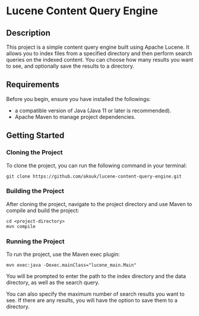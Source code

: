 # Lucene Content Query Engine
## Description

This project is a simple content query engine built using Apache Lucene. It allows you to index files from a specified directory and then perform search queries on the indexed content. You can choose how many results you want to see, and optionally save the results to a directory.
## Requirements

Before you begin, ensure you have installed the followings:

- a compatible version of Java (Java 11 or later is recommended).
- Apache Maven to manage project dependencies.

## Getting Started
### Cloning the Project

To clone the project, you can run the following command in your terminal:
```
git clone https://github.com/akouk/lucene-content-query-engine.git
```
### Building the Project

After cloning the project, navigate to the project directory and use Maven to compile and build the project:
```
cd <project-directory>
mvn compile
```

### Running the Project

To run the project, use the Maven exec plugin:
```
mvn exec:java -Dexec.mainClass="lucene_main.Main"
```

You will be prompted to enter the path to the index directory and the data directory, as well as the search query.

You can also specify the maximum number of search results you want to see. If there are any results, you will have the option to save them to a directory.
